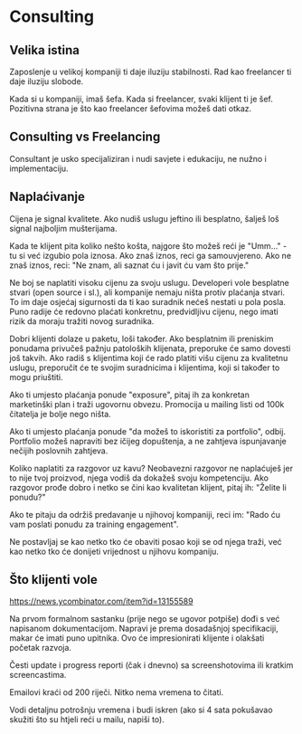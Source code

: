 # Consulting

## Velika istina

Zaposlenje u velikoj kompaniji ti daje iluziju stabilnosti.
Rad kao freelancer ti daje iluziju slobode.

Kada si u kompaniji, imaš šefa. Kada si freelancer, svaki klijent ti je šef. Pozitivna strana je što kao freelancer šefovima možeš dati otkaz.

## Consulting vs Freelancing

Consultant je usko specijaliziran i nudi savjete i edukaciju, ne nužno i implementaciju.

## Naplaćivanje

Cijena je signal kvalitete. Ako nudiš uslugu jeftino ili besplatno, šalješ loš signal najboljim mušterijama.

Kada te klijent pita koliko nešto košta, najgore što možeš reći je "Umm..." - tu si već izgubio pola iznosa. Ako znaš iznos, reci ga samouvjereno. Ako ne znaš iznos, reci: "Ne znam, ali saznat ću i javit ću vam što prije."

Ne boj se naplatiti visoku cijenu za svoju uslugu. Developeri vole besplatne stvari (open source i sl.), ali kompanije nemaju ništa protiv plaćanja stvari. To im daje osjećaj sigurnosti da ti kao suradnik nećeš nestati u pola posla. Puno radije će redovno plaćati konkretnu, predvidljivu cijenu, nego imati rizik da moraju tražiti novog suradnika.

Dobri klijenti dolaze u paketu, loši također. Ako besplatnim ili preniskim ponudama privučeš pažnju patoloških klijenata, preporuke će samo dovesti još takvih. Ako radiš s klijentima koji će rado platiti višu cijenu za kvalitetnu uslugu, preporučit će te svojim suradnicima i klijentima, koji si također to mogu priuštiti.

Ako ti umjesto plaćanja ponude "exposure", pitaj ih za konkretan marketinški plan i traži ugovornu obvezu. Promocija u mailing listi od 100k čitatelja je bolje nego ništa.

Ako ti umjesto plaćanja ponude "da možeš to iskoristiti za portfolio", odbij. Portfolio možeš napraviti bez ičijeg dopuštenja, a ne zahtjeva ispunjavanje nečijih poslovnih zahtjeva.

Koliko naplatiti za razgovor uz kavu? Neobavezni razgovor ne naplaćuješ jer to nije tvoj proizvod, njega vodiš da dokažeš svoju kompetenciju. Ako razgovor prođe dobro i netko se čini kao kvalitetan klijent, pitaj ih: "Želite li ponudu?"

Ako te pitaju da održiš predavanje u njihovoj kompaniji, reci im: "Rado ću vam poslati ponudu za training engagement".

Ne postavljaj se kao netko tko će obaviti posao koji se od njega traži, već kao netko tko će donijeti vrijednost u njihovu kompaniju.

## Što klijenti vole

https://news.ycombinator.com/item?id=13155589

Na prvom formalnom sastanku (prije nego se ugovor potpiše) dođi s već napisanom dokumentacijom. Napravi je prema dosadašnjoj specifikaciji, makar će imati puno upitnika. Ovo će impresionirati klijente i olakšati početak razvoja.

Česti update i progress reporti (čak i dnevno) sa screenshotovima ili kratkim screencastima.

Emailovi kraći od 200 riječi. Nitko nema vremena to čitati.

Vodi detaljnu potrošnju vremena i budi iskren (ako si 4 sata pokušavao skužiti što su htjeli reći u mailu, napiši to).
